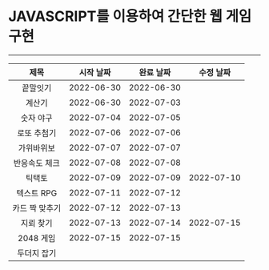 # JAVASCRIPT를 이용하여 간단한 웹 게임 구현
---
|제목|시작 날짜|완료 날짜|수정 날짜|
|:---:|:---:|:---:|:---:|
|끝말잇기|2022-06-30|2022-06-30||
|계산기|2022-06-30|2022-07-03||
|숫자 야구|2022-07-04|2022-07-05||
|로또 추첨기|2022-07-06|2022-07-06||
|가위바위보|2022-07-07|2022-07-07||
|반응속도 체크|2022-07-08|2022-07-08||
|틱택토|2022-07-09|2022-07-09|2022-07-10|
|텍스트 RPG|2022-07-11|2022-07-12||
|카드 짝 맞추기|2022-07-12|2022-07-13||
|지뢰 찾기|2022-07-13|2022-07-14|2022-07-15|
|2048 게임|2022-07-15|2022-07-15||
|두더지 잡기|||
